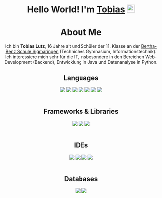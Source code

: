<div align="center">
   <h1>Hello World! I'm <a href="https://tolutz.is-a.dev">Tobias</a> <img src="https://media.giphy.com/media/hvRJCLFzcasrR4ia7z/giphy.gif" width="25px"></h1>

   # About Me
   Ich bin <strong>Tobias Lutz</strong>, 16 Jahre alt und Schüler der 11. Klasse an der <a href="https://bertha-benz-sigmaringen.de">Bertha-Benz Schule Sigmaringen</a> (Techniches Gymnasium, Informationstechnik). Ich interessiere mich sehr für die IT, insbesondere in den Bereichen Web-Development (Backend), Entwicklung in Java und Datenanalyse in Python.
   
   ## Languages
   <img src="https://img.shields.io/badge/HTML5-E34F26?style=for-the-badge&logo=html5&logoColor=white">
   <img src="https://img.shields.io/badge/CSS3-1572B6?style=for-the-badge&logo=css3&logoColor=white">
   <img src="https://img.shields.io/badge/JavaScript-323330?style=for-the-badge&logo=javascript&logoColor=F7DF1E">
   <img src="https://img.shields.io/badge/TypeScript-007ACC?style=for-the-badge&logo=typescript&logoColor=white">
   <img src="https://img.shields.io/badge/java-%23ED8B00.svg?style=for-the-badge&logo=openjdk&logoColor=white">
   <img src="https://img.shields.io/badge/json-5E5C5C?style=for-the-badge&logo=json&logoColor=white">
   <img src="https://img.shields.io/badge/Python-FFD43B?style=for-the-badge&logo=python&logoColor=blue">
   <br><br>
   
   ## Frameworks & Libraries
   <img src="https://img.shields.io/badge/Node%20js-339933?style=for-the-badge&logo=nodedotjs&logoColor=white">
   <img src="https://img.shields.io/badge/npm-CB3837?style=for-the-badge&logo=npm&logoColor=white">
   <img src="https://img.shields.io/badge/Express%20js-000000?style=for-the-badge&logo=express&logoColor=white">
   <br><br>
   
   ## IDEs
   <img src="https://img.shields.io/badge/VSCode-0078D4?style=for-the-badge&logo=visual%20studio%20code&logoColor=white">
   <img src="https://img.shields.io/badge/IntelliJ_IDEA-000000.svg?style=for-the-badge&logo=intellij-idea&logoColor=white">
   <img src="https://img.shields.io/badge/Eclipse-2C2255?style=for-the-badge&logo=eclipse&logoColor=white">
   <img src="https://img.shields.io/badge/PyCharm-000000.svg?&style=for-the-badge&logo=PyCharm&logoColor=white">
   <br><br>
   
   ## Databases
   <img src="https://img.shields.io/badge/MongoDB-4EA94B?style=for-the-badge&logo=mongodb&logoColor=white">
   <img src="https://img.shields.io/badge/MySQL-005C84?style=for-the-badge&logo=mysql&logoColor=white">
   
</div>

